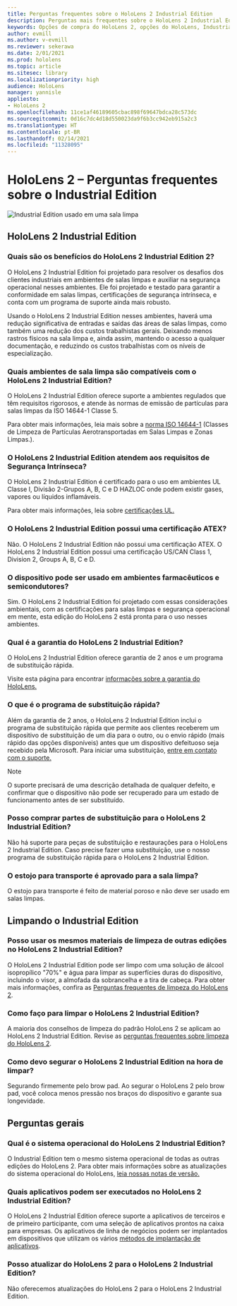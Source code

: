 ```yaml
---
title: Perguntas frequentes sobre o HoloLens 2 Industrial Edition
description: Perguntas mais frequentes sobre o HoloLens 2 Industrial Edition
keywords: Opções de compra do HoloLens 2, opções do HoloLens, Industrial Edition
author: evmill
ms.author: v-evmill
ms.reviewer: sekerawa
ms.date: 2/01/2021
ms.prod: hololens
ms.topic: article
ms.sitesec: library
ms.localizationpriority: high
audience: HoloLens
manager: yannisle
appliesto:
- HoloLens 2
ms.openlocfilehash: 11ce1af46189605cbac898f69647bdca28c573dc
ms.sourcegitcommit: 0d16c7dc4d18d550023da9f6b3cc942eb915a2c3
ms.translationtype: HT
ms.contentlocale: pt-BR
ms.lasthandoff: 02/14/2021
ms.locfileid: "11328095"
---
```

# HoloLens 2 – Perguntas frequentes sobre o Industrial Edition

![Industrial Edition usado em uma sala limpa](./images/industrial-sku-with-remote-assist.png)

## HoloLens 2 Industrial Edition

### Quais são os benefícios do HoloLens 2 Industrial Edition 2?

O HoloLens 2 Industrial Edition foi projetado para resolver os desafios dos clientes industriais em ambientes de salas limpas e auxiliar na segurança operacional nesses ambientes. Ele foi projetado e testado para garantir a conformidade em salas limpas, certificações de segurança intrínseca, e conta com um programa de suporte ainda mais robusto.

Usando o HoloLens 2 Industrial Edition nesses ambientes, haverá uma redução significativa de entradas e saídas das áreas de salas limpas, como também uma redução dos custos trabalhistas gerais. Deixando menos rastros físicos na sala limpa e, ainda assim, mantendo o acesso a qualquer documentação, e reduzindo os custos trabalhistas com os níveis de especialização.

### Quais ambientes de sala limpa são compatíveis com o HoloLens 2 Industrial Edition?

O HoloLens 2 Industrial Edition oferece suporte a ambientes regulados que têm requisitos rigorosos, e atende às normas de emissão de partículas para salas limpas da ISO 14644-1 Classe 5.

Para obter mais informações, leia mais sobre a [norma ISO 14644-1](https://www.iso.org/standard/53394.html) (Classes de Limpeza de Partículas Aerotransportadas em Salas Limpas e Zonas Limpas.).

### O HoloLens 2 Industrial Edition atendem aos requisitos de Segurança Intrínseca?

O HoloLens 2 Industrial Edition é certificado para o uso em ambientes UL Classe I, Divisão 2-Grupos A, B, C e D HAZLOC onde podem existir gases, vapores ou líquidos inflamáveis.

Para obter mais informações, leia sobre [certificações UL.](https://www.ul.com/services/ul-and-c-ul-hazardous-areas-certification-north-america?csrf-token=CIwNZNlR4XbisJF39I8yWnWX9wX4WFoz&amp;Search=UL+Class+I%2C+Dev+2+&amp;search-submit=Search)

### O HoloLens 2 Industrial Edition possui uma certificação ATEX?

Não. O HoloLens 2 Industrial Edition não possui uma certificação ATEX. O HoloLens 2 Industrial Edition possui uma certificação US/CAN Class 1, Division 2, Groups A, B, C e D.

### O dispositivo pode ser usado em ambientes farmacêuticos e semicondutores?

Sim. O HoloLens 2 Industrial Edition foi projetado com essas considerações ambientais, com as certificações para salas limpas e segurança operacional em mente, esta edição do HoloLens 2 está pronta para o uso nesses ambientes.

### Qual é a garantia do HoloLens 2 Industrial Edition?

O HoloLens 2 Industrial Edition oferece garantia de 2 anos e um programa de substituição rápida.

Visite esta página para encontrar [informações sobre a garantia do HoloLens.](https://support.microsoft.com/warranty)

### O que é o programa de substituição rápida?

Além da garantia de 2 anos, o HoloLens 2 Industrial Edition inclui o programa de substituição rápida que permite aos clientes receberem um dispositivo de substituição de um dia para o outro, ou o envio rápido (mais rápido das opções disponíveis) antes que um dispositivo defeituoso seja recebido pela Microsoft. Para iniciar uma substituição, [entre em contato com o suporte.](https://aka.ms/hololenssupport)

> [!NOTE]
> O suporte precisará de uma descrição detalhada de qualquer defeito, e confirmar que o dispositivo não pode ser recuperado para um estado de funcionamento antes de ser substituído.

### Posso comprar partes de substituição para o HoloLens 2 Industrial Edition?

Não há suporte para peças de substituição e restaurações para o HoloLens 2 Industrial Edition. Caso precise fazer uma substituição, use o nosso programa de substituição rápida para o HoloLens 2 Industrial Edition.

### O estojo para transporte é aprovado para a sala limpa?

O estojo para transporte é feito de material poroso e não deve ser usado em salas limpas.

## Limpando o Industrial Edition

### Posso usar os mesmos materiais de limpeza de outras edições no HoloLens 2 Industrial Edition?

O HoloLens 2 Industrial Edition pode ser limpo com uma solução de álcool isopropílico &quot;70%&quot; e água para limpar as superfícies duras do dispositivo, incluindo o visor, a almofada da sobrancelha e a tira de cabeça. Para obter mais informações, confira as [Perguntas frequentes de limpeza do HoloLens 2](https://docs.microsoft.com/hololens/hololens2-maintenance).

### Como faço para limpar o HoloLens 2 Industrial Edition?

A maioria dos conselhos de limpeza do padrão HoloLens 2 se aplicam ao HoloLens 2 Industrial Edition. Revise as [perguntas frequentes sobre limpeza do HoloLens 2](https://docs.microsoft.com/hololens/hololens2-maintenance).

### Como devo segurar o HoloLens 2 Industrial Edition na hora de limpar?

Segurando firmemente pelo brow pad. Ao segurar o HoloLens 2 pelo brow pad, você coloca menos pressão nos braços do dispositivo e garante sua longevidade.

## Perguntas gerais

### Qual é o sistema operacional do HoloLens 2 Industrial Edition?

O Industrial Edition tem o mesmo sistema operacional de todas as outras edições do HoloLens 2. Para obter mais informações sobre as atualizações do sistema operacional do HoloLens, [leia nossas notas de versão.](hololens-release-notes.md)

### Quais aplicativos podem ser executados no HoloLens 2 Industrial Edition?

O HoloLens 2 Industrial Edition oferece suporte a aplicativos de terceiros e de primeiro participante, com uma seleção de aplicativos prontos na caixa para empresas. Os aplicativos de linha de negócios podem ser implantados em dispositivos que utilizam os vários [métodos de implantação de aplicativos](https://docs.microsoft.com/hololens/app-deploy-overview).

### Posso atualizar do HoloLens 2 para o HoloLens 2 Industrial Edition?

Não oferecemos atualizações do HoloLens 2 para o HoloLens 2 Industrial Edition.
